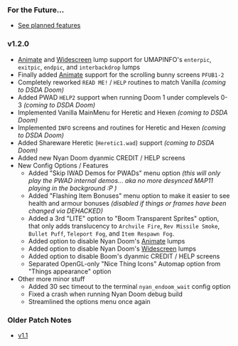 ### For the Future...
- [See planned features](/patch_notes/future.md)

### v1.2.0
- [Animate](../docs/animbg.md) and [Widescreen](../docs/ws.md) lump support for UMAPINFO's `enterpic`, `exitpic`, `endpic`, and `interbackdrop` lumps
- Finally added [Animate](../docs/animbg.md) support for the scrolling bunny screens `PFUB1-2`
- Completely reworked `READ ME!` / `HELP` routines to match Vanilla *(coming to DSDA Doom)*
- Added PWAD `HELP2` support when running Doom 1 under complevels 0-3 *(coming to DSDA Doom)*
- Implemented Vanilla MainMenu for Heretic and Hexen *(coming to DSDA Doom)*
- Implemented `INFO` screens and routines for Heretic and Hexen *(coming to DSDA Doom)*
- Added Shareware Heretic (`Heretic1.wad`) support *(coming to DSDA Doom)*
- Added new Nyan Doom dyanmic CREDIT / HELP screens
- New Config Options / Features
  - Added "Skip IWAD Demos for PWADs" menu option *(this will only play the PWAD internal demos... aka no more desynced MAP11 playing in the background :P )*
  - Added "Flashing Item Bonuses" menu option to make it easier to see health and armour bonuses *(disabled if things or frames have been changed via DEHACKED)*
  - Added a 3rd "LITE" option to "Boom Transparent Sprites" option, that only adds translucency to `Archvile Fire`, `Rev Missile Smoke`, `Bullet Puff`, `Teleport Fog`, and `Item Respawn Fog`.
  - Added option to disable Nyan Doom's [Animate](../docs/animbg.md) lumps
  - Added option to disable Nyan Doom's [Widescreen](../docs/ws.md) lumps
  - Added option to disable Boom's dyanmic CREDIT / HELP screens
  - Separated OpenGL-only "Nice Thing Icons" Automap option from "Things appearance" option
- Other more minor stuff
  - Added 30 sec timeout to the terminal `nyan_endoom_wait` config option
  - Fixed a crash when running Nyan Doom debug build
  - Streamlined the options menu once again

### Older Patch Notes
- [v1.1](/patch_notes/v1.1.md)